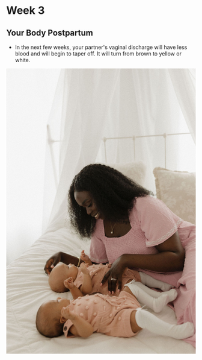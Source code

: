 # Week 3
## Your Body Postpartum
- In the next few weeks, your partner's vaginal discharge will have less blood and will begin to taper off. It will turn from brown to yellow or white.

![](/markdown/weeks/images/general_week3.jpg)
